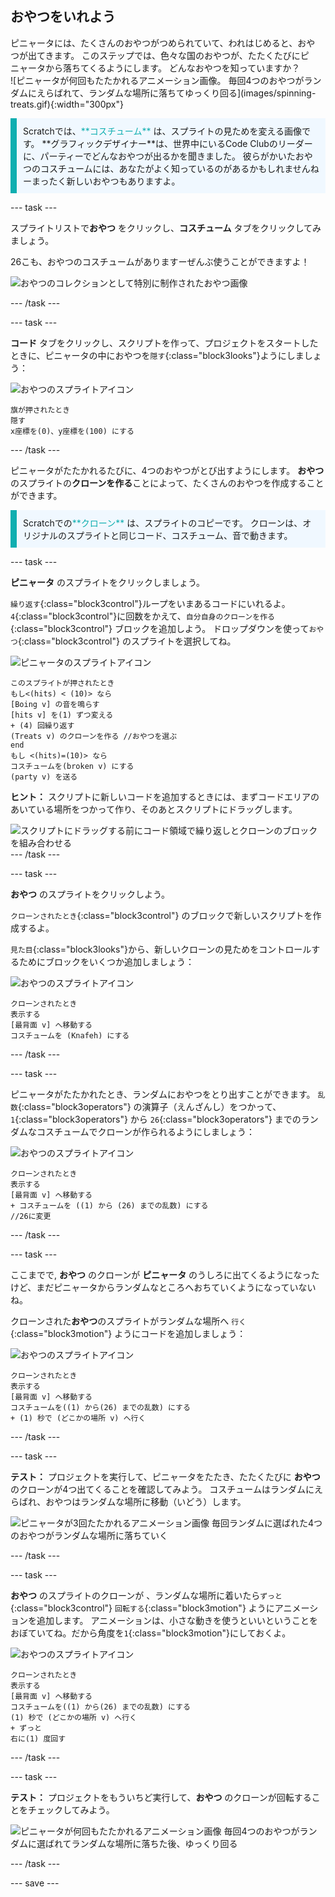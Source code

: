 ## おやつをいれよう

<div style="display: flex; flex-wrap: wrap">
<div style="flex-basis: 200px; flex-grow: 1; margin-right: 15px;">
ピニャータには、たくさんのおやつがつめられていて、われはじめると、おやつが出てきます。 このステップでは、色々な国のおやつが、たたくたびにピニャータから落ちてくるようにします。 どんなおやつを知っていますか？
</div>
<div>
![ピニャータが何回もたたかれるアニメーション画像。 毎回4つのおやつがランダムにえらばれて、ランダムな場所に落ちてゆっくり回る](images/spinning-treats.gif){:width="300px"}
</div>
</div>

<p style="border-left: solid; border-width:10px; border-color: #0faeb0; background-color: aliceblue; padding: 10px;">
Scratchでは、<span style="color: #0faeb0">**コスチューム**</span> は、スプライトの見ためを変える画像です。 **グラフィックデザイナー**は、世界中にいるCode Clubのリーダーに、パーティーでどんなおやつが出るかを聞きました。 彼らがかいたおやつのコスチュームには、あなたがよく知っているのがあるかもしれませんねーまったく新しいおやつもありますよ。      
</p>

--- task ---

スプライトリストで**おやつ** をクリックし、**コスチューム** タブをクリックしてみましょう。

26こも、おやつのコスチュームがありますーぜんぶ使うことができますよ！

![おやつのコレクションとして特別に制作されたおやつ画像](images/treats.png)

--- /task ---

--- task ---

**コード** タブをクリックし、スクリプトを作って、プロジェクトをスタートしたときに、ピニャータの中におやつを`隠す`{:class="block3looks"}ようにしましょう：

![おやつのスプライトアイコン](images/treats-sprite.png)

```blocks3
旗が押されたとき
隠す
x座標を(0)、y座標を(100) にする
```

--- /task ---

ピニャータがたたかれるたびに、4つのおやつがとび出すようにします。 **おやつ** のスプライトの**クローンを作る**ことによって、たくさんのおやつを作成することができます。

<p style="border-left: solid; border-width:10px; border-color: #0faeb0; background-color: aliceblue; padding: 10px;">
Scratchでの<span style="color: #0faeb0">**クローン**</span> は、スプライトのコピーです。 クローンは、オリジナルのスプライトと同じコード、コスチューム、音で動きます。      
</p>

--- task ---

**ピニャータ** のスプライトをクリックしましょう。

`繰り返す`{:class="block3control"}ループをいまあるコードにいれるよ。 `4`{:class="block3control"}に回数をかえて、`自分自身のクローンを作る`{:class="block3control"} ブロックを追加しよう。 ドロップダウンを使って`おやつ`{:class="block3control"} のスプライトを選択してね。

![ピニャータのスプライトアイコン](images/pinata-sprite.png)

```blocks3
このスプライトが押されたとき
もし<(hits) < (10)> なら
[Boing v] の音を鳴らす
[hits v] を(1) ずつ変える
+ (4) 回繰り返す
(Treats v) のクローンを作る //おやつを選ぶ
end
もし <(hits)=(10)> なら
コスチュームを(broken v) にする
(party v) を送る
```

**ヒント：** スクリプトに新しいコードを追加するときには、まずコードエリアのあいている場所をつかって作り、そのあとスクリプトにドラッグします。

![スクリプトにドラッグする前にコード領域で繰り返しとクローンのブロックを組み合わせる](images/code-area.gif) --- /task ---

--- task ---

**おやつ** のスプライトをクリックしよう。

`クローンされたとき`{:class="block3control"} のブロックで新しいスクリプトを作成するよ。

`見た目`{:class="block3looks"}から、新しいクローンの見ためをコントロールするためにブロックをいくつか追加しましょう：

![おやつのスプライトアイコン](images/treats-sprite.png)

```blocks3
クローンされたとき
表示する
[最背面 v] へ移動する
コスチュームを (Knafeh) にする
```

--- /task ---

--- task ---

ピニャータがたたかれたとき、ランダムにおやつをとり出すことができます。 `乱数`{:class="block3operators"} の演算子（えんざんし）をつかって、`1`{:class="block3operators"} から `26`{:class="block3operators"} までのランダムなコスチュームでクローンが作られるようにしましょう：

![おやつのスプライトアイコン](images/treats-sprite.png)

```blocks3
クローンされたとき
表示する
[最背面 v] へ移動する
+ コスチュームを ((1) から (26) までの乱数) にする
//26に変更
```

--- /task ---

--- task ---

ここまでで, **おやつ** のクローンが **ピニャータ** のうしろに出てくるようになったけど、まだピニャータからランダムなところへおちていくようになっていないね。

クローンされた**おやつ**のスプライトがランダムな場所へ `行く`{:class="block3motion"} ようにコードを追加しましょう：

![おやつのスプライトアイコン](images/treats-sprite.png)

```blocks3
クローンされたとき
表示する
[最背面 v] へ移動する
コスチュームを((1) から(26) までの乱数) にする
+ (1) 秒で (どこかの場所 v) へ行く 
```

--- /task ---

--- task ---

**テスト：** プロジェクトを実行して、ピニャータをたたき、たたくたびに **おやつ** のクローンが4つ出てくることを確認してみよう。 コスチュームはランダムにえらばれ、おやつはランダムな場所に移動（いどう）します。

![ピニャータが3回たたかれるアニメーション画像 毎回ランダムに選ばれた4つのおやつがランダムな場所に落ちていく](images/four-treats.gif)

--- /task ---

--- task ---

**おやつ** のスプライトのクローンが 、ランダムな場所に着いたら`ずっと`{:class="block3control"} `回転する`{:class="block3motion"} ようにアニメーションを追加します。 アニメーションは、小さな動きを使うといいということをおぼていてね。だから角度を`1`{:class="block3motion"}にしておくよ。

![おやつのスプライトアイコン](images/treats-sprite.png)

```blocks3
クローンされたとき
表示する
[最背面 v] へ移動する
コスチュームを((1) から(26) までの乱数) にする
(1) 秒で (どこかの場所 v) へ行く
+ ずっと
右に(1) 度回す
```

--- /task ---

--- task ---

**テスト：** プロジェクトをもういちど実行して、**おやつ** のクローンが回転することをチェックしてみよう。

![ピニャータが何回もたたかれるアニメーション画像 毎回4つのおやつがランダムに選ばれてランダムな場所に落ちた後、ゆっくり回る](images/spinning-treats.gif)

--- /task ---

--- save ---
